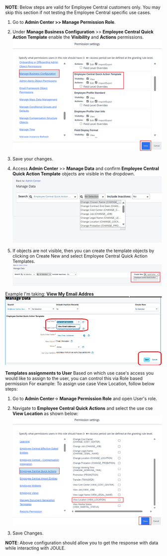 **NOTE**: Below steps are valid for Employee Central customers only.  You may skip this section if not testing the Employee Central specific use cases.
1. Go to **Admin Center >> Manage Permission Role**.
2. Under **Manage Business Configuration** >> **Employee Central Quick Action Template** enable the **Visibility** and **Actions** permissions.</br>
![EC_QA_Template](2MBC_Permission.png)

3. Save your changes.
4. Access **Admin Center** >> **Manage Data** and confirm **Employee Central Quick Action Template** objects are visible in the dropdown.</br>
![EC_QA_Template](6MD_dropdown.jpg)

5. If objects are not visible, then you can create the template objects by clicking on Create New and select Employee Central Quick Action Templates.</br>
![EC_QA_Template](4Create_EC_QA.png)

Example I'm taking: **View My Email Addres**
![EC_QA_Template](Email_tpt.png)

**Templates assignments to User**
Based on which use case's access you would like to assign to the user, you can control this via Role based permission
For example: To assign use case View Location, follow below steps:
1. Go to **Admin Center**-> **Manage Permission Role** and open User's role.
2. Navigate to **Employee Central Quick Actions** and select the use cse **View Location** as shown below:</br>
![EC_QA_Template](3QA_Permission.png)

4. Save Changes.

**NOTE**: Above configuration should allow you to get the response with data while interacting with JOULE.
